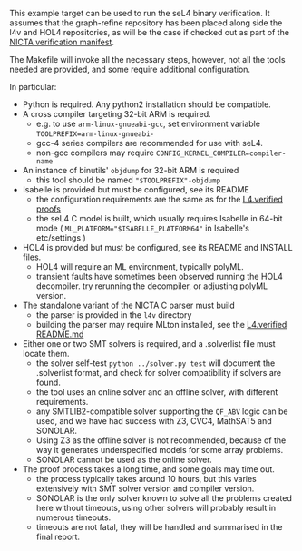 This example target can be used to run the seL4 binary verification. It
assumes that the graph-refine repository has been placed along side the
l4v and HOL4 repositories, as will be the case if checked out as part of
the [NICTA verification manifest](https://github.com/seL4/verification-manifest).

The Makefile will invoke all the necessary steps, however, not all the tools
needed are provided, and some require additional configuration.

In particular:
  - Python is required. Any python2 installation should be compatible.
  - A cross compiler targeting 32-bit ARM is required.
    + e.g. to use `arm-linux-gnueabi-gcc`, set environment variable `TOOLPREFIX=arm-linux-gnueabi-`
    + gcc-4 series compilers are recommended for use with seL4.
    + non-gcc compilers may require `CONFIG_KERNEL_COMPILER=compiler-name`
  - An instance of binutils' `objdump` for 32-bit ARM is required
    + this tool should be named `"$TOOLPREFIX"-objdump`
  - Isabelle is provided but must be configured, see its README
    + the configuration requirements are the same as for the [L4.verified proofs](https://github.com/seL4/l4v)
    + the seL4 C model is built, which usually requires Isabelle in 64-bit mode ( `ML_PLATFORM="$ISABELLE_PLATFORM64"` in Isabelle's etc/settings )
  - HOL4 is provided but must be configured, see its README and INSTALL files.
    + HOL4 will require an ML environment, typically polyML.
    + transient faults have sometimes been observed running the HOL4
decompiler. try rerunning the decompiler, or adjusting polyML version.
  - The standalone variant of the NICTA C parser must build
    + the parser is provided in the `l4v` directory
    + building the parser may require MLton installed, see the [L4.verified README.md](https://github.com/seL4/l4v)
  - Either one or two SMT solvers is required, and a .solverlist file must locate them.
    + the solver self-test `python ../solver.py test` will document the
.solverlist format, and check for solver compatibility if solvers are found.
    + the tool uses an online solver and an offline solver, with different requirements.
    + any SMTLIB2-compatible solver supporting the `QF_ABV` logic can be used,
and we have had success with Z3, CVC4, MathSAT5 and SONOLAR.
    + Using Z3 as the offline solver is not recommended, because of the way it
generates underspecified models for some array problems.
    + SONOLAR cannot be used as the online solver.
  - The proof process takes a long time, and some goals may time out.
    + the process typically takes around 10 hours, but this varies extensively
with SMT solver version and compiler version.
    + SONOLAR is the only solver known to solve all the problems created here
without timeouts, using other solvers will probably result in numerous timeouts.
    + timeouts are not fatal, they will be handled and summarised in the final report.


